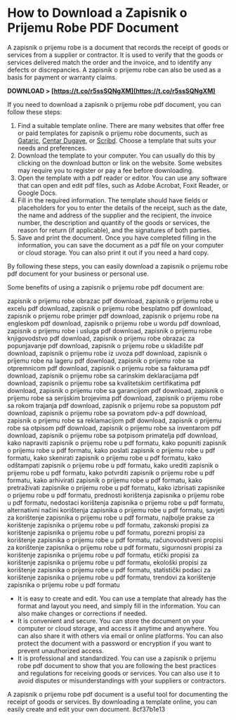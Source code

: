 # How to Download a Zapisnik o Prijemu Robe PDF Document
 
A zapisnik o prijemu robe is a document that records the receipt of goods or services from a supplier or contractor. It is used to verify that the goods or services delivered match the order and the invoice, and to identify any defects or discrepancies. A zapisnik o prijemu robe can also be used as a basis for payment or warranty claims.
 
**DOWNLOAD > [https://t.co/r5ssSQNgXM](https://t.co/r5ssSQNgXM)**


 
If you need to download a zapisnik o prijemu robe pdf document, you can follow these steps:
 
1. Find a suitable template online. There are many websites that offer free or paid templates for zapisnik o prijemu robe documents, such as [Gataric](https://www.gataric.net/files/files/OB%20046%20Zapisnik%20o%20prijemu%20robe.pdf), [Centar Dugave](http://centar-dugave.hr/wp-content/uploads/2017/04/Prilog-5-ZAPISNIK-O-PRIMOPREDAJI.pdf), or [Scribd](https://www.scribd.com/doc/221376352/Komisijski-Zapisnik-o-Preuzimanju-Robe). Choose a template that suits your needs and preferences.
2. Download the template to your computer. You can usually do this by clicking on the download button or link on the website. Some websites may require you to register or pay a fee before downloading.
3. Open the template with a pdf reader or editor. You can use any software that can open and edit pdf files, such as Adobe Acrobat, Foxit Reader, or Google Docs.
4. Fill in the required information. The template should have fields or placeholders for you to enter the details of the receipt, such as the date, the name and address of the supplier and the recipient, the invoice number, the description and quantity of the goods or services, the reason for return (if applicable), and the signatures of both parties.
5. Save and print the document. Once you have completed filling in the information, you can save the document as a pdf file on your computer or cloud storage. You can also print it out if you need a hard copy.

By following these steps, you can easily download a zapisnik o prijemu robe pdf document for your business or personal use.
  
Some benefits of using a zapisnik o prijemu robe pdf document are:
 
zapisnik o prijemu robe obrazac pdf download,  zapisnik o prijemu robe u excelu pdf download,  zapisnik o prijemu robe besplatno pdf download,  zapisnik o prijemu robe primjer pdf download,  zapisnik o prijemu robe na engleskom pdf download,  zapisnik o prijemu robe u wordu pdf download,  zapisnik o prijemu robe i usluga pdf download,  zapisnik o prijemu robe knjigovodstvo pdf download,  zapisnik o prijemu robe obrazac za popunjavanje pdf download,  zapisnik o prijemu robe u skladište pdf download,  zapisnik o prijemu robe iz uvoza pdf download,  zapisnik o prijemu robe na lageru pdf download,  zapisnik o prijemu robe sa otpremnicom pdf download,  zapisnik o prijemu robe sa fakturama pdf download,  zapisnik o prijemu robe sa carinskim deklaracijama pdf download,  zapisnik o prijemu robe sa kvalitetskim certifikatima pdf download,  zapisnik o prijemu robe sa garancijom pdf download,  zapisnik o prijemu robe sa serijskim brojevima pdf download,  zapisnik o prijemu robe sa rokom trajanja pdf download,  zapisnik o prijemu robe sa popustom pdf download,  zapisnik o prijemu robe sa povratom pdv-a pdf download,  zapisnik o prijemu robe sa reklamacijom pdf download,  zapisnik o prijemu robe sa otpisom pdf download,  zapisnik o prijemu robe sa inventarom pdf download,  zapisnik o prijemu robe sa potpisom primatelja pdf download,  kako napraviti zapisnik o prijemu robe u pdf formatu,  kako popuniti zapisnik o prijemu robe u pdf formatu,  kako poslati zapisnik o prijemu robe u pdf formatu,  kako skenirati zapisnik o prijemu robe u pdf formatu,  kako odštampati zapisnik o prijemu robe u pdf formatu,  kako urediti zapisnik o prijemu robe u pdf formatu,  kako potvrditi zapisnik o prijemu robe u pdf formatu,  kako arhivirati zapisnik o prijemu robe u pdf formatu,  kako pretraživati zapisnike o prijemu robe u pdf formatu,  kako izbrisati zapisnike o prijemu robe u pdf formatu,  prednosti korištenja zapisnika o prijemu robe u pdf formatu,  nedostaci korištenja zapisnika o prijemu robe u pdf formatu,  alternativni načini korištenja zapisnika o prijemu robe u pdf formatu,  savjeti za korištenje zapisnika o prijemu robe u pdf formatu,  najbolje prakse za korištenje zapisnika o prijemu robe u pdf formatu,  zakonski propisi za korištenje zapisnika o prijemu robe u pdf formatu,  porezni propisi za korištenje zapisnika o prijemu robe u pdf formatu,  računovodstveni propisi za korištenje zapisnika o prijemu robe u pdf formatu,  sigurnosni propisi za korištenje zapisnika o prijemu robe u pdf formatu,  etički propisi za korištenje zapisnika o prijemu robe u pdf formatu,  ekološki propisi za korištenje zapisnika o prijemu robe u pdf formatu,  statistički podaci za korištenje zapisnika o prijemu robe u pdf formatu,  trendovi za korištenje zapisnika o prijemu robe u pdf formatu

- It is easy to create and edit. You can use a template that already has the format and layout you need, and simply fill in the information. You can also make changes or corrections if needed.
- It is convenient and secure. You can store the document on your computer or cloud storage, and access it anytime and anywhere. You can also share it with others via email or online platforms. You can also protect the document with a password or encryption if you want to prevent unauthorized access.
- It is professional and standardized. You can use a zapisnik o prijemu robe pdf document to show that you are following the best practices and regulations for receiving goods or services. You can also use it to avoid disputes or misunderstandings with your suppliers or contractors.

A zapisnik o prijemu robe pdf document is a useful tool for documenting the receipt of goods or services. By downloading a template online, you can easily create and edit your own document.
 8cf37b1e13
 
